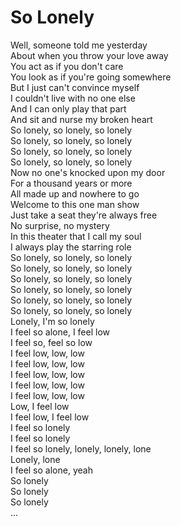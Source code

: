 # So Lonely

Well, someone told me yesterday  
About when you throw your love away  
You act as if you don't care  
You look as if you're going somewhere  
But I just can't convince myself  
I couldn't live with no one else  
And I can only play that part  
And sit and nurse my broken heart  
So lonely, so lonely, so lonely  
So lonely, so lonely, so lonely  
So lonely, so lonely, so lonely  
So lonely, so lonely, so lonely  
Now no one's knocked upon my door  
For a thousand years or more  
All made up and nowhere to go  
Welcome to this one man show  
Just take a seat they're always free  
No surprise, no mystery  
In this theater that I call my soul  
I always play the starring role  
So lonely, so lonely, so lonely  
So lonely, so lonely, so lonely  
So lonely, so lonely, so lonely  
So lonely, so lonely, so lonely  
So lonely, so lonely, so lonely  
So lonely, so lonely, so lonely  
Lonely, I'm so lonely  
I feel so alone, I feel low  
I feel so, feel so low  
I feel low, low, low  
I feel low, low, low  
I feel low, low, low  
I feel low, low, low  
I feel low, low, low  
Low, I feel low  
I feel low, I feel low  
I feel so lonely  
I feel so lonely  
I feel so lonely, lonely, lonely, lone  
Lonely, lone  
I feel so alone, yeah  
So lonely  
So lonely  
So lonely  
...

